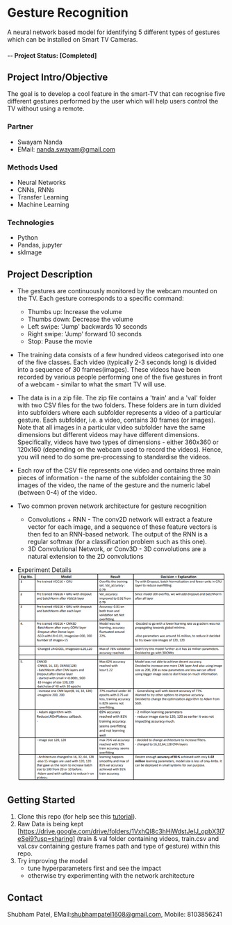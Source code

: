# Gesture Recognition
A neural network based model for identifying 5 different types of gestures which can be installed on Smart TV Cameras.

#### -- Project Status: [Completed]

## Project Intro/Objective
The goal is to develop a cool feature in the smart-TV that can recognise five different gestures performed by the user which will help users control the TV without using a remote.

### Partner
* Swayam Nanda
* EMail: nanda.swayam@gmail.com

### Methods Used
* Neural Networks
* CNNs, RNNs
* Transfer Learning
* Machine Learning

### Technologies
* Python
* Pandas, jupyter
* skImage

## Project Description
* The gestures are continuously monitored by the webcam mounted on the TV. Each gesture corresponds to a specific command:
   - Thumbs up:  Increase the volume
   - Thumbs down: Decrease the volume
   - Left swipe: 'Jump' backwards 10 seconds
   - Right swipe: 'Jump' forward 10 seconds  
   - Stop: Pause the movie
  
* The training data consists of a few hundred videos categorised into one of the five classes. Each video (typically 2-3 seconds long) is divided into a sequence of 30 frames(images). These videos have been recorded by various people performing one of the five gestures in front of a webcam - similar to what the smart TV will use.

* The data is in a zip file. The zip file contains a 'train' and a 'val' folder with two CSV files for the two folders. These folders are in turn divided into subfolders where each subfolder represents a video of a particular gesture. Each subfolder, i.e. a video, contains 30 frames (or images). Note that all images in a particular video subfolder have the same dimensions but different videos may have different dimensions. Specifically, videos have two types of dimensions - either 360x360 or 120x160 (depending on the webcam used to record the videos). Hence, you will need to do some pre-processing to standardise the videos. 

* Each row of the CSV file represents one video and contains three main pieces of information - the name of the subfolder containing the 30 images of the video, the name of the gesture and the numeric label (between 0-4) of the video.

* Two common proven network architecture for gesture recognition
   * Convolutions + RNN - The conv2D network will extract a feature vector for each image, and a sequence of these feature vectors is then fed to an RNN-based network. The output of the RNN is a regular softmax (for a classification problem such as this one).
   * 3D Convolutional Network, or Conv3D - 3D convolutions are a natural extension to the 2D convolutions
   
* Experiment Details
![alt text](https://github.com/shubh1608/Gesture-Recognition/blob/main/Experiment_results.PNG)

## Getting Started

1. Clone this repo (for help see this [tutorial](https://help.github.com/articles/cloning-a-repository/)).
2. Raw Data is being kept [https://drive.google.com/drive/folders/1VxhQI8c3hHiWdstJeIJ_opbX3l7eSei9?usp=sharing] (train & val folder containing videos, train.csv and val.csv containing gesture frames path and type of gesture) within this repo.
3. Try improving the model
   * tune hyperparameters first and see the impact
   * otherwise try experimenting with the network architecture

## Contact
Shubham Patel,  EMail:shubhampatel1608@gmail.com,  Mobile: 8103856241

